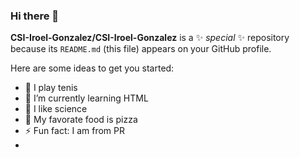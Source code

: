 ### Hi there 👋


**CSI-Iroel-Gonzalez/CSI-Iroel-Gonzalez** is a ✨ _special_ ✨ repository because its `README.md` (this file) appears on your GitHub profile.

Here are some ideas to get you started:

- 🎾 I play tenis
- 🌱 I’m currently learning HTML
- 📖 I like science
- 🍕 My favorate food is pizza
- ⚡ Fun fact: I am from PR
- 
